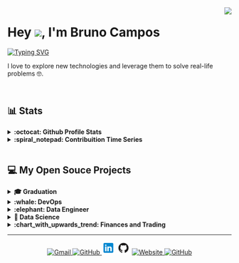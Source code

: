  <img align="right" src="https://visitor-badge.laobi.icu/badge?page_id=brunocampos01.visitor-badgee&color=green&style=flat-square">

# Hey <img src="https://github.com/thomasbnt/thomasbnt/blob/me/assets/hi.gif" width="35px">, I'm Bruno Campos

<p align="left">
  <a href="https://readme-typing-svg.herokuapp.com?color=0353B1&lines=Big+Data+Engineering;7%2B+years+of+coding+experience;Always+learninig+new+things)](https://git.io/typing-svg)](https://git.io/typing-svg"></a>
</p>

[![Typing SVG](https://readme-typing-svg.herokuapp.com?color=035DC5&lines=Big+Data+Engineering;%2B7+years+of+coding+experience;Always+learninig+new+things)](https://git.io/typing-svg)

I love to explore new technologies and leverage them to solve real-life problems 🤓.

<!-- #### :memo: 2021 Goals:
- [ ] Contribute and publish more open source projects.
- [ ] Publish my first SaaS project.
- [ ] Improve and expand my freelancing business. -->

<br/>

## 📊 Stats
<!-- https://github.com/anuraghazra/github-readme-stats -->
<!-- <p align="left">
  <img height="180em" src="https://github-readme-stats.vercel.app/api?username=brunocampos01&show_icons=true&count_private=true&theme=react&hide_border=true&bg_color=1F222E&title_color=dark&icon_color=dark" />
  <img height="180em" src="https://github-readme-stats.vercel.app/api/top-langs/?username=brunocampos01&exclude_repo=machine-learning&langs_count=8&layout=compact&theme=react&hide_border=true&bg_color=1F222E&title_color=dark&icon_color=dark"/>
</p> -->

<details>	
  <summary><b>:octocat: Github Profile Stats</b></summary>
  <img height="180em" src="https://github-readme-stats.vercel.app/api?username=brunocampos01&show_icons=true&count_private=true&theme=react&hide_border=true&bg_color=1F222E&title_color=dark&icon_color=dark" />
  <img height="180em" src="https://github-readme-stats.vercel.app/api/top-langs/?username=brunocampos01&exclude_repo=machine-learning&langs_count=8&layout=compact&theme=react&hide_border=true&bg_color=1F222E&title_color=dark&icon_color=dark"/>
  <br/>
  <b>Note:</b> Top languages is only a metric of the languages my public code consists of and doesn't reflect experience or skill level.
</details>

<details>	
  <summary><b>:spiral_notepad: Contribuition Time Series</b></summary>
  <img src="https://activity-graph.herokuapp.com/graph?username=brunocampos01&theme=react-dark&bg_color=20232a&hide_border=true" width="100%"/>
</details>

<br/>

## 💻 My Open Souce Projects
<details>
  <summary><b>🎓 Graduation</b></summary>
  <br />
  <table>
    <thead align="center">
      <tr border: none;>
        <td><b>💻 Projects</b></td>
        <td><b>🌟 Stars</b></td>
        <td><b>🍴 Forks</b></td>
        <td><b>👨‍💻 Language</b></td>
      </tr>
    </thead>
    <tbody>
      <tr>
	      <td><a href="https://github.com/brunocampos01/introducao-a-informatica"><b>Introdução à Informática</b></a></td>
        <td><img alt="Stars" src="https://img.shields.io/github/stars/brunocampos01/introducao-a-informatica?style=flat-square&labelColor=343b41"/></td>
        <td><img alt="Forks" src="https://img.shields.io/github/forks/brunocampos01/Gitwar?style=flat-square&labelColor=343b41"/></td>
        <td><img alt="Language" src="https://img.shields.io/github/languages/top/brunocampos01/Gitwar?style=flat-square"/></td>
      </tr>
      <tr>
	      <td><a href="https://github.com/brunocampos01/introducao-a-programacao-orientada-a-objetos"><b>Introdução a Programação Orientada à Objetos</b></a></td>
        <td><img alt="Stars" src="https://img.shields.io/github/stars/brunocampos01/TradeByte?style=flat-square&labelColor=343b41"/></td>
        <td><img alt="Forks" src="https://img.shields.io/github/forks/brunocampos01/TradeByte?style=flat-square&labelColor=343b41"/></td>
        <td><img alt="Language" src="https://img.shields.io/github/languages/top/brunocampos01/TradeByte?label=javascript&style=flat-square"/></td>
      </tr>
      <tr>
	      <td><a href="https://github.com/brunocampos01/desenvolvimento-de-sistemas"><b>Desenvolvimento de Sistemas</b></a></td>
        <td><img alt="Stars" src="https://img.shields.io/github/stars/brunocampos01/TheNodeCourse?style=flat-square&labelColor=343b41"/></td>
        <td><img alt="Forks" src="https://img.shields.io/github/forks/brunocampos01/TheNodeCourse?style=flat-square&labelColor=343b41"/></td>
        <td><img alt="Language" src="https://img.shields.io/github/languages/top/brunocampos01/TheNodeCourse?style=flat-square"/></td> 
      </tr>
      <tr>
	      <td><a href="https://github.com/brunocampos01/organizacao-e-arquitetura-de-computadores"><b>Organização e Arquitetura de Computadores</b></a></td>
        <td><img alt="Stars" src="https://img.shields.io/github/stars/brunocampos01/Gitwar?style=flat-square&labelColor=343b41"/></td>
        <td><img alt="Forks" src="https://img.shields.io/github/forks/brunocampos01/Gitwar?style=flat-square&labelColor=343b41"/></td>
        <td><img alt="Language" src="https://img.shields.io/github/languages/top/brunocampos01/Gitwar?style=flat-square"/></td>
      </tr>
      <tr>
	      <td><a href="https://github.com/brunocampos01/banco-de-dados"><b>Banco de Dados</b></a></td>
        <td><img alt="Stars" src="https://img.shields.io/github/stars/brunocampos01/TradeByte?style=flat-square&labelColor=343b41"/></td>
        <td><img alt="Forks" src="https://img.shields.io/github/forks/brunocampos01/TradeByte?style=flat-square&labelColor=343b41"/></td>
        <td><img alt="Language" src="https://img.shields.io/github/languages/top/brunocampos01/TradeByte?label=javascript&style=flat-square"/></td>
      </tr>
      <tr>
	      <td><a href="https://github.com/brunocampos01/programacao-paralela-e-distribuida"><b>Programacao Paralela e Distribuida</b></a></td>
        <td><img alt="Stars" src="https://img.shields.io/github/stars/brunocampos01/TheNodeCourse?style=flat-square&labelColor=343b41"/></td>
        <td><img alt="Forks" src="https://img.shields.io/github/forks/brunocampos01/TheNodeCourse?style=flat-square&labelColor=343b41"/></td>
        <td><img alt="Language" src="https://img.shields.io/github/languages/top/brunocampos01/TheNodeCourse?style=flat-square"/></td> 
      </tr>
      <tr>
	      <td><a href="https://github.com/brunocampos01/game-craps"><b>Engenharia de Software (game)</b></a></td>
        <td><img alt="Stars" src="https://img.shields.io/github/stars/brunocampos01/TradeByte?style=flat-square&labelColor=343b41"/></td>
        <td><img alt="Forks" src="https://img.shields.io/github/forks/brunocampos01/TradeByte?style=flat-square&labelColor=343b41"/></td>
        <td><img alt="Language" src="https://img.shields.io/github/languages/top/brunocampos01/TradeByte?label=javascript&style=flat-square"/></td>
      </tr>
      <tr>
	      <td><a href="https://github.com/brunocampos01/learning-prolog"><b>Learning prolog</b></a></td>
        <td><img alt="Stars" src="https://img.shields.io/github/stars/brunocampos01/TheNodeCourse?style=flat-square&labelColor=343b41"/></td>
        <td><img alt="Forks" src="https://img.shields.io/github/forks/brunocampos01/TheNodeCourse?style=flat-square&labelColor=343b41"/></td>
        <td><img alt="Language" src="https://img.shields.io/github/languages/top/brunocampos01/TheNodeCourse?style=flat-square"/></td> 
      </tr>
      <tr>
	      <td><a href="https://github.com/brunocampos01/compiladores"><b>Compiladores</b></a></td>
        <td><img alt="Stars" src="https://img.shields.io/github/stars/brunocampos01/Gitwar?style=flat-square&labelColor=343b41"/></td>
        <td><img alt="Forks" src="https://img.shields.io/github/forks/brunocampos01/Gitwar?style=flat-square&labelColor=343b41"/></td>
        <td><img alt="Language" src="https://img.shields.io/github/languages/top/brunocampos01/Gitwar?style=flat-square"/></td>
      </tr>
      <tr>
	      <td><a href="https://github.com/brunocampos01/inteligencia-artificial"><b>Inteligencia Artificial</b></a></td>
        <td><img alt="Stars" src="https://img.shields.io/github/stars/brunocampos01/TradeByte?style=flat-square&labelColor=343b41"/></td>
        <td><img alt="Forks" src="https://img.shields.io/github/forks/brunocampos01/TradeByte?style=flat-square&labelColor=343b41"/></td>
        <td><img alt="Language" src="https://img.shields.io/github/languages/top/brunocampos01/TradeByte?label=javascript&style=flat-square"/></td>
      </tr>
      <tr>
	      <td><a href="https://github.com/brunocampos01/redes-de-computadores"><b>Redes de computadores</b></a></td>
        <td><img alt="Stars" src="https://img.shields.io/github/stars/brunocampos01/Gitwar?style=flat-square&labelColor=343b41"/></td>
        <td><img alt="Forks" src="https://img.shields.io/github/forks/brunocampos01/Gitwar?style=flat-square&labelColor=343b41"/></td>
        <td><img alt="Language" src="https://img.shields.io/github/languages/top/brunocampos01/Gitwar?style=flat-square"/></td>
      </tr>
      <tr>
	      <td><a href="https://github.com/brunocampos01/seguranca"><b>Seguranca de Informação</b></a></td>
        <td><img alt="Stars" src="https://img.shields.io/github/stars/brunocampos01/TradeByte?style=flat-square&labelColor=343b41"/></td>
        <td><img alt="Forks" src="https://img.shields.io/github/forks/brunocampos01/TradeByte?style=flat-square&labelColor=343b41"/></td>
        <td><img alt="Language" src="https://img.shields.io/github/languages/top/brunocampos01/TradeByte?label=javascript&style=flat-square"/></td>
      </tr>  
      <tr>
	      <td><a href="https://github.com/brunocampos01/tcc-ufsc-grad"><b>TCC</b></a></td>
        <td><img alt="Stars" src="https://img.shields.io/github/stars/brunocampos01/TheNodeCourse?style=flat-square&labelColor=343b41"/></td>
        <td><img alt="Forks" src="https://img.shields.io/github/forks/brunocampos01/TheNodeCourse?style=flat-square&labelColor=343b41"/></td>
        <td><img alt="Language" src="https://img.shields.io/github/languages/top/brunocampos01/TheNodeCourse?style=flat-square"/></td> 
      </tr>
    </tbody>
  </table>
  <br />
</details>

<details>
  <summary><b>:whale: DevOps</b></summary>
  <br />
  <table>
    <thead align="center">
      <tr border: none;>
        <td><b>💻 Projects</b></td>
        <td><b>🌟 Stars</b></td>
        <td><b>🍴 Forks</b></td>
        <td><b>🐛 Issues</b></td>
        <td><b>🔔 Pull Requests</b></td>
        <td><b>👨‍💻 Language</b></td>
      </tr>
    </thead>
    <tbody>
      <tr>
	      <td><a href="https://github.com/iampavangandhi/Gitwar"><b>🚀 Gitwar</b></a></td>
        <td><img alt="Stars" src="https://img.shields.io/github/stars/iampavangandhi/Gitwar?style=flat-square&labelColor=343b41"/></td>
        <td><img alt="Forks" src="https://img.shields.io/github/forks/iampavangandhi/Gitwar?style=flat-square&labelColor=343b41"/></td>
        <td><img alt="Language" src="https://img.shields.io/github/languages/top/iampavangandhi/Gitwar?style=flat-square"/></td>
      </tr>
      <tr>
	      <td><a href="https://github.com/iampavangandhi/TradeByte"><b>💸 TradeByte</b></a></td>
        <td><img alt="Stars" src="https://img.shields.io/github/stars/iampavangandhi/TradeByte?style=flat-square&labelColor=343b41"/></td>
        <td><img alt="Forks" src="https://img.shields.io/github/forks/iampavangandhi/TradeByte?style=flat-square&labelColor=343b41"/></td>
        <td><img alt="Language" src="https://img.shields.io/github/languages/top/iampavangandhi/TradeByte?label=javascript&style=flat-square"/></td>
      </tr>
      <tr>
	      <td><a href="https://github.com/iampavangandhi/TheNodeCourse"><b>👨🏻‍💻 TheNodeCourse</b></a></td>
        <td><img alt="Stars" src="https://img.shields.io/github/stars/iampavangandhi/TheNodeCourse?style=flat-square&labelColor=343b41"/></td>
        <td><img alt="Forks" src="https://img.shields.io/github/forks/iampavangandhi/TheNodeCourse?style=flat-square&labelColor=343b41"/></td>
        <td><img alt="Language" src="https://img.shields.io/github/languages/top/iampavangandhi/TheNodeCourse?style=flat-square"/></td> 
      </tr>
      <tr>
	      <td><a href="https://github.com/iampavangandhi/iampavangandhi"><b>🤓 iampavangandhi</b></a></td>
        <td><img alt="Stars" src="https://img.shields.io/github/stars/iampavangandhi/iampavangandhi?style=flat-square&labelColor=343b41"/></td>
        <td><img alt="Forks" src="https://img.shields.io/github/forks/iampavangandhi/iampavangandhi?style=flat-square&labelColor=343b41"/></td>
        <td><img alt="Issues" src="https://img.shields.io/github/issues/iampavangandhi/iampavangandhi?style=flat-square"/></td>
        <td><img alt="Pull Requests" src="https://img.shields.io/github/issues-pr/iampavangandhi/iampavangandhi?style=flat-square"/></td>
        <td><img alt="Language" src="https://img.shields.io/badge/markdown-100%25-blue?style=flat-square"/></td> 
      </tr>
    </tbody>
  </table>
  <br />
</details>

<details>
  <summary><b>:elephant: Data Engineer</b></summary>
  <br />
  <table>
    <thead align="center">
      <tr border: none;>
        <td><b>💻 Projects</b></td>
        <td><b>🌟 Stars</b></td>
        <td><b>🍴 Forks</b></td>
        <td><b>🐛 Issues</b></td>
        <td><b>🔔 Pull Requests</b></td>
        <td><b>👨‍💻 Language</b></td>
      </tr>
    </thead>
    <tbody>
      <tr>
	      <td><a href="https://github.com/iampavangandhi/Gitwar"><b>🚀 Gitwar</b></a></td>
        <td><img alt="Stars" src="https://img.shields.io/github/stars/iampavangandhi/Gitwar?style=flat-square&labelColor=343b41"/></td>
        <td><img alt="Forks" src="https://img.shields.io/github/forks/iampavangandhi/Gitwar?style=flat-square&labelColor=343b41"/></td>
        <td><img alt="Issues" src="https://img.shields.io/github/issues/iampavangandhi/Gitwar?style=flat-square"/></td>
        <td><img alt="Pull Requests" src="https://img.shields.io/github/issues-pr/iampavangandhi/Gitwar?style=flat-square"/></td>
        <td><img alt="Language" src="https://img.shields.io/github/languages/top/iampavangandhi/Gitwar?style=flat-square"/></td>
      </tr>
      <tr>
	      <td><a href="https://github.com/iampavangandhi/TradeByte"><b>💸 TradeByte</b></a></td>
        <td><img alt="Stars" src="https://img.shields.io/github/stars/iampavangandhi/TradeByte?style=flat-square&labelColor=343b41"/></td>
        <td><img alt="Forks" src="https://img.shields.io/github/forks/iampavangandhi/TradeByte?style=flat-square&labelColor=343b41"/></td>
        <td><img alt="Issues" src="https://img.shields.io/github/issues/iampavangandhi/TradeByte?style=flat-square"/></td>
        <td><img alt="Pull Requests" src="https://img.shields.io/github/issues-pr/iampavangandhi/TradeByte?style=flat-square"/></td>
        <td><img alt="Language" src="https://img.shields.io/github/languages/top/iampavangandhi/TradeByte?label=javascript&style=flat-square"/></td>
      </tr>
      <tr>
	      <td><a href="https://github.com/iampavangandhi/TheNodeCourse"><b>👨🏻‍💻 TheNodeCourse</b></a></td>
        <td><img alt="Stars" src="https://img.shields.io/github/stars/iampavangandhi/TheNodeCourse?style=flat-square&labelColor=343b41"/></td>
        <td><img alt="Forks" src="https://img.shields.io/github/forks/iampavangandhi/TheNodeCourse?style=flat-square&labelColor=343b41"/></td>
        <td><img alt="Issues" src="https://img.shields.io/github/issues/iampavangandhi/TheNodeCourse?style=flat-square"/></td>
        <td><img alt="Pull Requests" src="https://img.shields.io/github/issues-pr/iampavangandhi/TheNodeCourse?style=flat-square"/></td>
        <td><img alt="Language" src="https://img.shields.io/github/languages/top/iampavangandhi/TheNodeCourse?style=flat-square"/></td> 
      </tr>
      <tr>
	      <td><a href="https://github.com/iampavangandhi/iampavangandhi"><b>🤓 iampavangandhi</b></a></td>
        <td><img alt="Stars" src="https://img.shields.io/github/stars/iampavangandhi/iampavangandhi?style=flat-square&labelColor=343b41"/></td>
        <td><img alt="Forks" src="https://img.shields.io/github/forks/iampavangandhi/iampavangandhi?style=flat-square&labelColor=343b41"/></td>
        <td><img alt="Issues" src="https://img.shields.io/github/issues/iampavangandhi/iampavangandhi?style=flat-square"/></td>
        <td><img alt="Pull Requests" src="https://img.shields.io/github/issues-pr/iampavangandhi/iampavangandhi?style=flat-square"/></td>
        <td><img alt="Language" src="https://img.shields.io/badge/markdown-100%25-blue?style=flat-square"/></td> 
      </tr>
    </tbody>
  </table>
  <br />
</details>

<details>
  <summary><b>🔬 Data Science</b></summary>
  <br />
  <table>
    <thead align="center">
      <tr border: none;>
        <td><b>💻 Projects</b></td>
        <td><b>🌟 Stars</b></td>
        <td><b>🍴 Forks</b></td>
        <td><b>🐛 Issues</b></td>
        <td><b>🔔 Pull Requests</b></td>
        <td><b>👨‍💻 Language</b></td>
      </tr>
    </thead>
    <tbody>
      <tr>
	      <td><a href="https://github.com/iampavangandhi/Gitwar"><b>🚀 Gitwar</b></a></td>
        <td><img alt="Stars" src="https://img.shields.io/github/stars/iampavangandhi/Gitwar?style=flat-square&labelColor=343b41"/></td>
        <td><img alt="Forks" src="https://img.shields.io/github/forks/iampavangandhi/Gitwar?style=flat-square&labelColor=343b41"/></td>
        <td><img alt="Issues" src="https://img.shields.io/github/issues/iampavangandhi/Gitwar?style=flat-square"/></td>
        <td><img alt="Pull Requests" src="https://img.shields.io/github/issues-pr/iampavangandhi/Gitwar?style=flat-square"/></td>
        <td><img alt="Language" src="https://img.shields.io/github/languages/top/iampavangandhi/Gitwar?style=flat-square"/></td>
      </tr>
      <tr>
	      <td><a href="https://github.com/iampavangandhi/TradeByte"><b>💸 TradeByte</b></a></td>
        <td><img alt="Stars" src="https://img.shields.io/github/stars/iampavangandhi/TradeByte?style=flat-square&labelColor=343b41"/></td>
        <td><img alt="Forks" src="https://img.shields.io/github/forks/iampavangandhi/TradeByte?style=flat-square&labelColor=343b41"/></td>
        <td><img alt="Issues" src="https://img.shields.io/github/issues/iampavangandhi/TradeByte?style=flat-square"/></td>
        <td><img alt="Pull Requests" src="https://img.shields.io/github/issues-pr/iampavangandhi/TradeByte?style=flat-square"/></td>
        <td><img alt="Language" src="https://img.shields.io/github/languages/top/iampavangandhi/TradeByte?label=javascript&style=flat-square"/></td>
      </tr>
      <tr>
	      <td><a href="https://github.com/iampavangandhi/TheNodeCourse"><b>👨🏻‍💻 TheNodeCourse</b></a></td>
        <td><img alt="Stars" src="https://img.shields.io/github/stars/iampavangandhi/TheNodeCourse?style=flat-square&labelColor=343b41"/></td>
        <td><img alt="Forks" src="https://img.shields.io/github/forks/iampavangandhi/TheNodeCourse?style=flat-square&labelColor=343b41"/></td>
        <td><img alt="Issues" src="https://img.shields.io/github/issues/iampavangandhi/TheNodeCourse?style=flat-square"/></td>
        <td><img alt="Pull Requests" src="https://img.shields.io/github/issues-pr/iampavangandhi/TheNodeCourse?style=flat-square"/></td>
        <td><img alt="Language" src="https://img.shields.io/github/languages/top/iampavangandhi/TheNodeCourse?style=flat-square"/></td> 
      </tr>
      <tr>
	      <td><a href="https://github.com/iampavangandhi/iampavangandhi"><b>🤓 iampavangandhi</b></a></td>
        <td><img alt="Stars" src="https://img.shields.io/github/stars/iampavangandhi/iampavangandhi?style=flat-square&labelColor=343b41"/></td>
        <td><img alt="Forks" src="https://img.shields.io/github/forks/iampavangandhi/iampavangandhi?style=flat-square&labelColor=343b41"/></td>
        <td><img alt="Issues" src="https://img.shields.io/github/issues/iampavangandhi/iampavangandhi?style=flat-square"/></td>
        <td><img alt="Pull Requests" src="https://img.shields.io/github/issues-pr/iampavangandhi/iampavangandhi?style=flat-square"/></td>
        <td><img alt="Language" src="https://img.shields.io/badge/markdown-100%25-blue?style=flat-square"/></td> 
      </tr>
    </tbody>
  </table>
  <br />
</details>

<details>
  <summary><b>:chart_with_upwards_trend: Finances and Trading</b></summary>
  <br />
  <table>
    <thead align="center">
      <tr border: none;>
        <td><b>💻 Projects</b></td>
        <td><b>🌟 Stars</b></td>
        <td><b>🍴 Forks</b></td>
        <td><b>🐛 Issues</b></td>
        <td><b>🔔 Pull Requests</b></td>
        <td><b>👨‍💻 Language</b></td>
      </tr>
    </thead>
    <tbody>
      <tr>
	      <td><a href="https://github.com/iampavangandhi/Gitwar"><b>🚀 Gitwar</b></a></td>
        <td><img alt="Stars" src="https://img.shields.io/github/stars/iampavangandhi/Gitwar?style=flat-square&labelColor=343b41"/></td>
        <td><img alt="Forks" src="https://img.shields.io/github/forks/iampavangandhi/Gitwar?style=flat-square&labelColor=343b41"/></td>
        <td><img alt="Issues" src="https://img.shields.io/github/issues/iampavangandhi/Gitwar?style=flat-square"/></td>
        <td><img alt="Pull Requests" src="https://img.shields.io/github/issues-pr/iampavangandhi/Gitwar?style=flat-square"/></td>
        <td><img alt="Language" src="https://img.shields.io/github/languages/top/iampavangandhi/Gitwar?style=flat-square"/></td>
      </tr>
      <tr>
	      <td><a href="https://github.com/iampavangandhi/TradeByte"><b>💸 TradeByte</b></a></td>
        <td><img alt="Stars" src="https://img.shields.io/github/stars/iampavangandhi/TradeByte?style=flat-square&labelColor=343b41"/></td>
        <td><img alt="Forks" src="https://img.shields.io/github/forks/iampavangandhi/TradeByte?style=flat-square&labelColor=343b41"/></td>
        <td><img alt="Issues" src="https://img.shields.io/github/issues/iampavangandhi/TradeByte?style=flat-square"/></td>
        <td><img alt="Pull Requests" src="https://img.shields.io/github/issues-pr/iampavangandhi/TradeByte?style=flat-square"/></td>
        <td><img alt="Language" src="https://img.shields.io/github/languages/top/iampavangandhi/TradeByte?label=javascript&style=flat-square"/></td>
      </tr>
      <tr>
	      <td><a href="https://github.com/iampavangandhi/TheNodeCourse"><b>👨🏻‍💻 TheNodeCourse</b></a></td>
        <td><img alt="Stars" src="https://img.shields.io/github/stars/iampavangandhi/TheNodeCourse?style=flat-square&labelColor=343b41"/></td>
        <td><img alt="Forks" src="https://img.shields.io/github/forks/iampavangandhi/TheNodeCourse?style=flat-square&labelColor=343b41"/></td>
        <td><img alt="Issues" src="https://img.shields.io/github/issues/iampavangandhi/TheNodeCourse?style=flat-square"/></td>
        <td><img alt="Pull Requests" src="https://img.shields.io/github/issues-pr/iampavangandhi/TheNodeCourse?style=flat-square"/></td>
        <td><img alt="Language" src="https://img.shields.io/github/languages/top/iampavangandhi/TheNodeCourse?style=flat-square"/></td> 
      </tr>
      <tr>
	      <td><a href="https://github.com/iampavangandhi/iampavangandhi"><b>🤓 iampavangandhi</b></a></td>
        <td><img alt="Stars" src="https://img.shields.io/github/stars/iampavangandhi/iampavangandhi?style=flat-square&labelColor=343b41"/></td>
        <td><img alt="Forks" src="https://img.shields.io/github/forks/iampavangandhi/iampavangandhi?style=flat-square&labelColor=343b41"/></td>
        <td><img alt="Issues" src="https://img.shields.io/github/issues/iampavangandhi/iampavangandhi?style=flat-square"/></td>
        <td><img alt="Pull Requests" src="https://img.shields.io/github/issues-pr/iampavangandhi/iampavangandhi?style=flat-square"/></td>
        <td><img alt="Language" src="https://img.shields.io/badge/markdown-100%25-blue?style=flat-square"/></td> 
      </tr>
    </tbody>
  </table>
  <br />
</details>
<!-- 
<details>		
  <summary><b>⚙️ Things I use to get stuff done</b></summary>
  	<ul>
  	    <li><b>OS:</b> Ubuntu 20.04</li>
  	    <li><b>Browser: </b> Brave</li>
	    <li><b>Terminal: </b> Bash: Oh My Bash</li>
	    <li><b>Code Editor:</b> VSCode + Pycharm</li>
	    <li><b>To Stay Updated:</b> Dev.to, Medium, Linkedin and Twitter.</li>
	    <br />
	⚛️ Checkout My Personal Configrations <a href="https://github.com/brunocampos01/home-sweet-home">Here</a>.
	</ul>	
</details> -->


<!-- <h4 align="center">
  <a href="https://github.com/brunocampos01?tab=repositories" title="Show Repositories">🔎 Show More 🔍</a>
</h4>
 -->
 
---

<p  align="center">
<a href="mailto:brunocampos01@gmail.com" target="_blank"><img src="https://github.com/brunocampos01/devops/blob/master/images/email.png" alt="Gmail" width="30">
</a>
<a href="https://stackoverflow.com/users/8329698/bruno-campos" target="_blank"><img src="https://github.com/brunocampos01/devops/blob/master/images/stackoverflow.png" alt="GitHub" width="30">
</a>
<a href="https://www.linkedin.com/in/brunocampos01" target="_blank"><img src="https://github.com/brunocampos01/devops/blob/master/images/linkedin.png" alt="LinkedIn" width="30"></a>
<a href="https://github.com/brunocampos01" target="_blank"><img src="https://github.com/brunocampos01/devops/blob/master/images/github.png" alt="GitHub" width="30"></a>
<a href="https://brunocampos01.netlify.app/" target="_blank"><img src="https://github.com/brunocampos01/devops/blob/master/images/blog.png" alt="Website" width="30">
</a>
<a href="https://medium.com/@brunocampos01" target="_blank"><img src="https://github.com/brunocampos01/devops/blob/master/images/medium.png" alt="GitHub" width="30">
</a>
</p>
